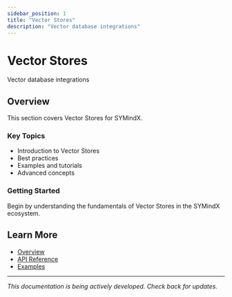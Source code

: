```yaml
---
sidebar_position: 1
title: "Vector Stores"
description: "Vector database integrations"
---
```


# Vector Stores

Vector database integrations

## Overview

This section covers Vector Stores for SYMindX.

### Key Topics

- Introduction to Vector Stores
- Best practices
- Examples and tutorials
- Advanced concepts

### Getting Started

Begin by understanding the fundamentals of Vector Stores in the SYMindX ecosystem.

## Learn More

- [Overview](/docs/01-overview)
- [API Reference](/docs/03-api-reference)
- [Examples](/docs/17-examples)

---

*This documentation is being actively developed. Check back for updates.*
